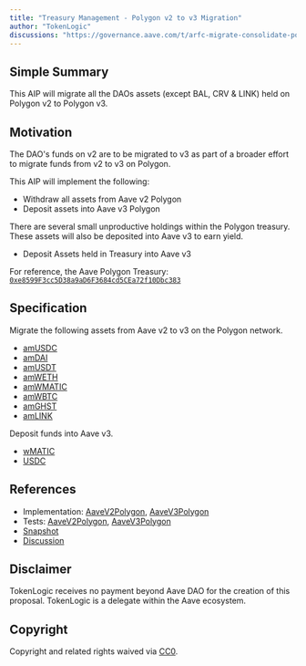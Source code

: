 ```yaml
---
title: "Treasury Management - Polygon v2 to v3 Migration"
author: "TokenLogic"
discussions: "https://governance.aave.com/t/arfc-migrate-consolidate-polygon-treasury/12248"
---
```


## Simple Summary

This AIP will migrate all the DAOs assets (except BAL, CRV & LINK) held on Polygon v2 to Polygon v3.

## Motivation

The DAO's funds on v2 are to be migrated to v3 as part of a broader effort to migrate funds from v2 to v3 on Polygon.

This AIP will implement the following:

- Withdraw all assets from Aave v2 Polygon
- Deposit assets into Aave v3 Polygon

There are several small unproductive holdings within the Polygon treasury. These assets will also be deposited into Aave v3 to earn yield.

- Deposit Assets held in Treasury into Aave v3

For reference, the Aave Polygon Treasury: [`0xe8599F3cc5D38a9aD6F3684cd5CEa72f10Dbc383`](https://polygonscan.com/address/0xe8599F3cc5D38a9aD6F3684cd5CEa72f10Dbc383)

## Specification

Migrate the following assets from Aave v2 to v3 on the Polygon network.

- [amUSDC](https://polygonscan.com/token/0x1a13f4ca1d028320a707d99520abfefca3998b7f?a=0xe8599F3cc5D38a9aD6F3684cd5CEa72f10Dbc383)
- [amDAI](https://polygonscan.com/token/0x27f8d03b3a2196956ed754badc28d73be8830a6e?a=0xe8599F3cc5D38a9aD6F3684cd5CEa72f10Dbc383)
- [amUSDT](https://polygonscan.com/token/0x60d55f02a771d515e077c9c2403a1ef324885cec?a=0xe8599F3cc5D38a9aD6F3684cd5CEa72f10Dbc383)
- [amWETH](https://polygonscan.com/token/0x28424507fefb6f7f8e9d3860f56504e4e5f5f390?a=0xe8599F3cc5D38a9aD6F3684cd5CEa72f10Dbc383)
- [amWMATIC](https://polygonscan.com/token/0x8df3aad3a84da6b69a4da8aec3ea40d9091b2ac4?a=0xe8599F3cc5D38a9aD6F3684cd5CEa72f10Dbc383)
- [amWBTC](https://polygonscan.com/token/0x5c2ed810328349100a66b82b78a1791b101c9d61?a=0xe8599F3cc5D38a9aD6F3684cd5CEa72f10Dbc383)
- [amGHST](https://polygonscan.com/token/0x080b5bf8f360f624628e0fb961f4e67c9e3c7cf1?a=0xe8599F3cc5D38a9aD6F3684cd5CEa72f10Dbc383)
- [amLINK](https://polygonscan.com/token/0x0ca2e42e8c21954af73bc9af1213e4e81d6a669a?a=0xe8599F3cc5D38a9aD6F3684cd5CEa72f10Dbc383)

Deposit funds into Aave v3.

- [wMATIC](https://polygonscan.com/token/0x0d500b1d8e8ef31e21c99d1db9a6444d3adf1270?a=0xe8599F3cc5D38a9aD6F3684cd5CEa72f10Dbc383)
- [USDC](https://polygonscan.com/token/0x2791bca1f2de4661ed88a30c99a7a9449aa84174?a=0xe8599F3cc5D38a9aD6F3684cd5CEa72f10Dbc383)

## References

- Implementation: [AaveV2Polygon](https://github.com/bgd-labs/aave-proposals-v3/blob/main/src/20231208_Multi_TreasuryManagementPolygonV2ToV3Migration/AaveV2Polygon_TreasuryManagementPolygonV2ToV3Migration_20231208.sol), [AaveV3Polygon](https://github.com/bgd-labs/aave-proposals-v3/blob/main/src/20231208_Multi_TreasuryManagementPolygonV2ToV3Migration/AaveV3Polygon_TreasuryManagementPolygonV2ToV3Migration_20231208.sol)
- Tests: [AaveV2Polygon](https://github.com/bgd-labs/aave-proposals-v3/blob/main/src/20231208_Multi_TreasuryManagementPolygonV2ToV3Migration/AaveV2Polygon_TreasuryManagementPolygonV2ToV3Migration_20231208.t.sol), [AaveV3Polygon](https://github.com/bgd-labs/aave-proposals-v3/blob/main/src/20231208_Multi_TreasuryManagementPolygonV2ToV3Migration/AaveV3Polygon_TreasuryManagementPolygonV2ToV3Migration_20231208.t.sol)
- [Snapshot](https://snapshot.org/#/aave.eth/proposal/0x1b816c12b6f547a1982198ffd0e36412390b05828b560c9edee4e8a6903c4882)
- [Discussion](https://governance.aave.com/t/arfc-migrate-consolidate-polygon-treasury/12248/4)

## Disclaimer

TokenLogic receives no payment beyond Aave DAO for the creation of this proposal. TokenLogic is a delegate within the Aave ecosystem.

## Copyright

Copyright and related rights waived via [CC0](https://creativecommons.org/publicdomain/zero/1.0/).
